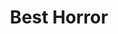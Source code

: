 ---
title: "Best Horror"
edition: 2018
film: a-quiet-place.md
image: https://m.media-amazon.com/images/M/MV5BMTU5Mzk0ODg4Nl5BMl5BanBnXkFtZTgwMjE1MzQxNTM@._V1_FMjpg_UX1280_.jpg
type: award
weight: 17
---